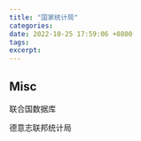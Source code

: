 ```yaml
---
title: "国家统计局"
categories: 
date: 2022-10-25 17:59:06 +0800
tags: 
excerpt: 
---
```













## Misc

联合国数据库

德意志联邦统计局



